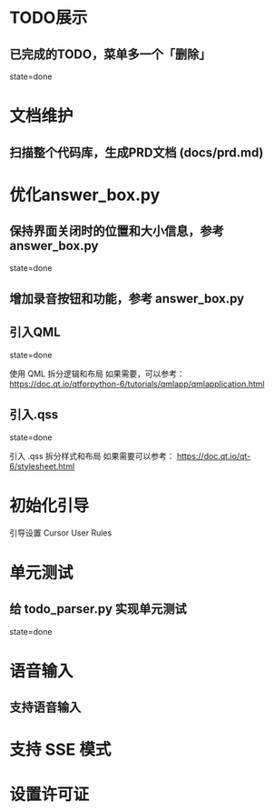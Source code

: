 # TODO展示

## 已完成的TODO，菜单多一个「删除」
state=done

# 文档维护

## 扫描整个代码库，生成PRD文档 (docs/prd.md)

# 优化answer_box.py

## 保持界面关闭时的位置和大小信息，参考 answer_box.py
state=done

## 增加录音按钮和功能，参考 answer_box.py

## 引入QML
state=done

使用 QML 拆分逻辑和布局
如果需要，可以参考：
https://doc.qt.io/qtforpython-6/tutorials/qmlapp/qmlapplication.html

## 引入.qss
state=done

引入 .qss 拆分样式和布局
如果需要可以参考：
https://doc.qt.io/qt-6/stylesheet.html

# 初始化引导
引导设置 Cursor User Rules

# 单元测试

## 给 todo_parser.py 实现单元测试
state=done

# 语音输入

## 支持语音输入

# 支持 SSE 模式

# 设置许可证

